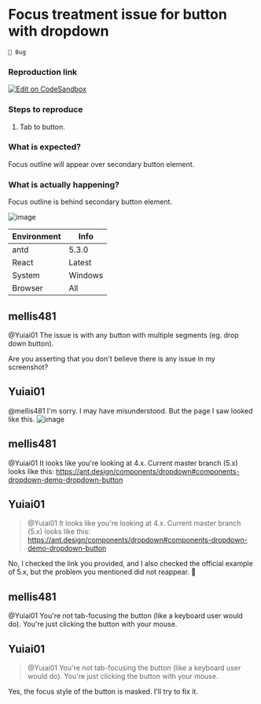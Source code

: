 # Focus treatment issue for button with dropdown

`🐛 Bug`

### Reproduction link

[![Edit on CodeSandbox](https://codesandbox.io/static/img/play-codesandbox.svg)](https://codesandbox.io/s/go5q7x)

### Steps to reproduce

1. Tab to button.

### What is expected?

Focus outline will appear over secondary button element.

### What is actually happening?

Focus outline is behind secondary button element.

![image](https://user-images.githubusercontent.com/39313898/224345200-8c776ea2-6679-4d8d-8425-692ab56a3eac.png)

| Environment | Info    |
| ----------- | ------- |
| antd        | 5.3.0   |
| React       | Latest  |
| System      | Windows |
| Browser     | All     |

<!-- generated by ant-design-issue-helper. DO NOT REMOVE -->

## mellis481

@Yuiai01 The issue is with any button with multiple segments (eg. drop down button).

Are you asserting that you don't believe there is any issue in my screenshot?

## Yuiai01

@mellis481 I'm sorry. I may have misunderstood. But the page I saw looked like this.
![image](https://user-images.githubusercontent.com/112228030/224517445-e7d03dfe-c6f5-4863-b834-2c8dfcc14b00.png)

## mellis481

@Yuiai01 It looks like you're looking at 4.x. Current master branch (5.x) looks like this: https://ant.design/components/dropdown#components-dropdown-demo-dropdown-button

## Yuiai01

> @Yuiai01 It looks like you're looking at 4.x. Current master branch (5.x) looks like this: https://ant.design/components/dropdown#components-dropdown-demo-dropdown-button

No, I checked the link you provided, and I also checked the official example of 5.x, but the problem you mentioned did not reappear. 🤔

## mellis481

@Yuiai01 You're not tab-focusing the button (like a keyboard user would do). You're just clicking the button with your mouse.

## Yuiai01

> @Yuiai01 You're not tab-focusing the button (like a keyboard user would do). You're just clicking the button with your mouse.

Yes, the focus style of the button is masked. I'll try to fix it.

